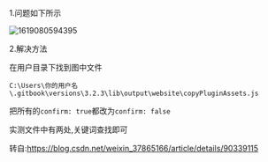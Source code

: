 1.问题如下所示

![1619080594395](https://pzy-images.oss-cn-hangzhou.aliyuncs.com/img/1619080594395.webp)

2.解决方法

 在用户目录下找到图中文件 

```
C:\Users\你的用户名\.gitbook\versions\3.2.3\lib\output\website\copyPluginAssets.js
```

把所有的`confirm: true`都改为`confirm: false`

实测文件中有两处,关键词查找即可



转自:https://blog.csdn.net/weixin_37865166/article/details/90339115

